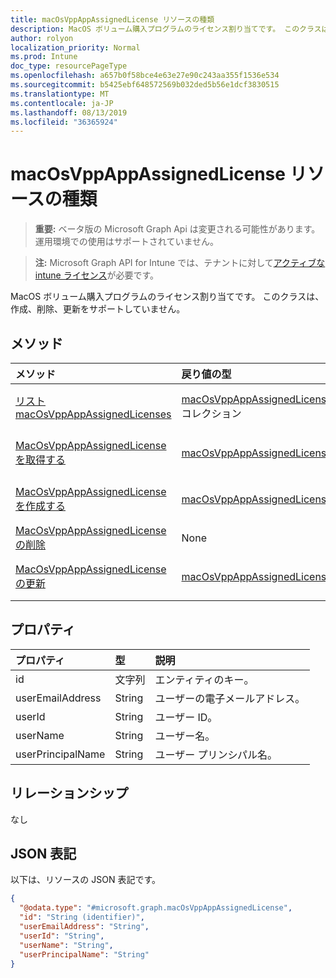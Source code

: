 ```yaml
---
title: macOsVppAppAssignedLicense リソースの種類
description: MacOS ボリューム購入プログラムのライセンス割り当てです。 このクラスは、作成、削除、更新をサポートしていません。
author: rolyon
localization_priority: Normal
ms.prod: Intune
doc_type: resourcePageType
ms.openlocfilehash: a657b0f58bce4e63e27e90c243aa355f1536e534
ms.sourcegitcommit: b5425ebf648572569b032ded5b56e1dcf3830515
ms.translationtype: MT
ms.contentlocale: ja-JP
ms.lasthandoff: 08/13/2019
ms.locfileid: "36365924"
---
```

# <a name="macosvppappassignedlicense-resource-type"></a>macOsVppAppAssignedLicense リソースの種類

> **重要:** ベータ版の Microsoft Graph Api は変更される可能性があります。運用環境での使用はサポートされていません。

> **注:** Microsoft Graph API for Intune では、テナントに対して[アクティブな intune ライセンス](https://go.microsoft.com/fwlink/?linkid=839381)が必要です。

MacOS ボリューム購入プログラムのライセンス割り当てです。 このクラスは、作成、削除、更新をサポートしていません。

## <a name="methods"></a>メソッド
|メソッド|戻り値の型|説明|
|:---|:---|:---|
|[リスト macOsVppAppAssignedLicenses](../api/intune-apps-macosvppappassignedlicense-list.md)|[macOsVppAppAssignedLicense](../resources/intune-apps-macosvppappassignedlicense.md)コレクション|[MacOsVppAppAssignedLicense](../resources/intune-apps-macosvppappassignedlicense.md)オブジェクトのプロパティとリレーションシップをリストします。|
|[MacOsVppAppAssignedLicense を取得する](../api/intune-apps-macosvppappassignedlicense-get.md)|[macOsVppAppAssignedLicense](../resources/intune-apps-macosvppappassignedlicense.md)|[MacOsVppAppAssignedLicense](../resources/intune-apps-macosvppappassignedlicense.md)オブジェクトのプロパティとリレーションシップを読み取ります。|
|[MacOsVppAppAssignedLicense を作成する](../api/intune-apps-macosvppappassignedlicense-create.md)|[macOsVppAppAssignedLicense](../resources/intune-apps-macosvppappassignedlicense.md)|新しい[macOsVppAppAssignedLicense](../resources/intune-apps-macosvppappassignedlicense.md)オブジェクトを作成します。|
|[MacOsVppAppAssignedLicense の削除](../api/intune-apps-macosvppappassignedlicense-delete.md)|None|[MacOsVppAppAssignedLicense](../resources/intune-apps-macosvppappassignedlicense.md)を削除します。|
|[MacOsVppAppAssignedLicense の更新](../api/intune-apps-macosvppappassignedlicense-update.md)|[macOsVppAppAssignedLicense](../resources/intune-apps-macosvppappassignedlicense.md)|[MacOsVppAppAssignedLicense](../resources/intune-apps-macosvppappassignedlicense.md)オブジェクトのプロパティを更新します。|

## <a name="properties"></a>プロパティ
|プロパティ|型|説明|
|:---|:---|:---|
|id|文字列|エンティティのキー。|
|userEmailAddress|String|ユーザーの電子メールアドレス。|
|userId|String|ユーザー ID。|
|userName|String|ユーザー名。|
|userPrincipalName|String|ユーザー プリンシパル名。|

## <a name="relationships"></a>リレーションシップ
なし

## <a name="json-representation"></a>JSON 表記
以下は、リソースの JSON 表記です。
<!-- {
  "blockType": "resource",
  "keyProperty": "id",
  "@odata.type": "microsoft.graph.macOsVppAppAssignedLicense"
}
-->
``` json
{
  "@odata.type": "#microsoft.graph.macOsVppAppAssignedLicense",
  "id": "String (identifier)",
  "userEmailAddress": "String",
  "userId": "String",
  "userName": "String",
  "userPrincipalName": "String"
}
```



